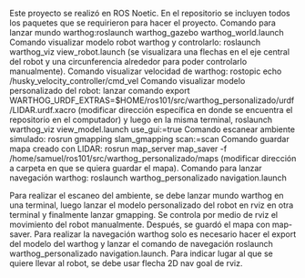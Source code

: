 Este proyecto se realizó en ROS Noetic.
En el repositorio se incluyen todos los paquetes que se requirieron para hacer el proyecto.
Comando para lanzar mundo warthog:roslaunch warthog_gazebo warthog_world.launch
Comando visualizar modelo robot warthog y controlarlo: roslaunch warthog_viz view_robot.launch (se visualizara una flechas en el eje central del robot y una circunferencia alrededor para poder controlarlo manualmente).
Comando visualizar velocidad de warthog: rostopic echo /husky_velocity_controller/cmd_vel
Comando visualizar modelo personalizado del robot: lanzar comando export WARTHOG_URDF_EXTRAS=$HOME/ros101/src/warthog_personalizado/urdf/LIDAR.urdf.xacro 
(modificar dirección específica en donde se encuentra el repositorio en el computador) y luego en la misma terminal, roslaunch warthog_viz view_model.launch use_gui:=true
Comando escanear ambiente simulado: rosrun gmapping slam_gmapping scan:=scan
Comando guardar mapa creado con LIDAR: rosrun map_server map_saver -f /home/samuel/ros101/src/warthog_personalizado/maps (modificar dirección a carpeta en que se quiera guardar el mapa).
Comando para lanzar navegación warthog: roslaunch warthog_personalizado navigation.launch

Para realizar el escaneo del ambiente, se debe lanzar mundo warthog en una terminal, luego lanzar el modelo personalizado del robot en rviz en otra terminal y finalmente lanzar gmapping. Se controla por medio de rviz el movimiento del robot manualmente.
Después, se guardó el mapa  con map-saver.
Para realizar la navegación warthog solo es necesario hacer el export del modelo del warthog y lanzar el comando de navegación roslaunch warthog_personalizado navigation.launch. Para indicar lugar al que se quiere llevar al robot, se debe usar flecha 2D nav goal de rviz.
